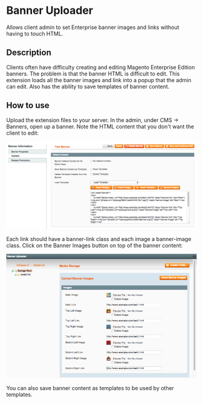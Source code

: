 Banner Uploader
==================
Allows client admin to set Enterprise banner images and links without having to touch HTML.

Description
-----------
Clients often have difficulty creating and editing Magento Enterprise Edition banners. 
The problem is that the banner HTML is difficult to edit. This extension loads all the
banner images and link into a popup that the admin can edit. Also has the ability to
save templates of banner content.


How to use
----------

Upload the extension files to your server. In the admin, under CMS -> Banners,
open up a banner. Note the HTML content that you don't want the client to edit:

<img src="md/content.png" />

Each link should have a banner-link class and each image a banner-image class. Click 
on the Banner Images button on top of the banner content:

<img src="md/popup.png" />

You can also save banner content as templates to be used by other templates.